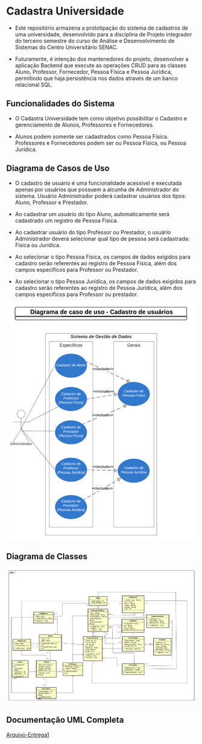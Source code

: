 # Cadastra Universidade

- Este repositório armazena a prototipação do sistema de cadastros de uma universidade, desenvolvido para a disciplina de Projeto integrador do terceiro semestre do curso de Análise e Desenvolvimento de Sistemas do Centro Universitário SENAC.

- Futuramente, é intenção dos mantenedores do projeto, desenvolver a aplicação Backend que execute as operações CRUD para as classes Aluno, Professor, Fornecedor, Pessoa Física e Pessoa Jurídica, permitindo que haja persistência nos dados através de um banco relacional SQL.

## Funcionalidades do Sistema
- O Cadastra Universidade tem como objetivo possibilitar o Cadastro e gerenciamento de Alunos, Professores e Fornecedores. 

- Alunos podem somente ser cadastrados como Pessoa Física. Professores e Fornecedores podem ser ou Pessoa Física, ou Pessoa Jurídica.


## Diagrama de Casos de Uso

- O cadastro de usuário é uma funcionalidade acessível e executada apenas por usuários que possuem a alcunha de Administrador do sistema. Usuário Administrador poderá cadastrar usuários dos tipos: Aluno, Professor e Prestador. 

- Ao cadastrar um usuário do tipo Aluno, automaticamente será cadastrado um registro de Pessoa Física.

- Ao cadastrar usuário do tipo Professor ou Prestador, o usuário Administrador deverá selecionar qual tipo de pessoa será cadastrada: Física ou Jurídica. 

- Ao selecionar o tipo Pessoa Física, os campos de dados exigidos para cadastro serão referentes ao registro de Pessoa Física, além dos campos específicos para Professor ou Prestador. 

- Ao selecionar o tipo Pessoa Jurídica, os campos de dados exigidos para cadastro serão referentes ao registro de Pessoa Jurídica, além dos campos específicos para Professor ou prestador.

![](docs/images/diagrams/use-case-register.png)

## Diagrama de Classes
![](docs/images/diagrams/class.png)

## Documentação UML Completa
[Arquivo-Entrega1](docs/files/Projeto-Integrador-3oSementreI.pdf)